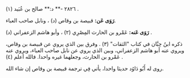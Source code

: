 ٢٨٢٦ -** د:** صالح بن عُبَيد (١) .

**رَوَى عَن:** قبيصة بن وقاص (د) ، ونابل صاحب العباء.

**رَوَى عَنه:** عَمْرو بن الحارث المِصْرِي (٢) ، وأبو هاشم الزعفراني (د) .

ذكره ابنُ حِبَّان في كتاب "الثقات" (٣) . وفرق بين الذي يروي عن قبيصة بن وقاص، ويروي عنه أبو هاشم الزعفراني، وبين الذي يروي عن نابل صاحب العباء، ويروي عنه عَمْرو بن الحارث، وجعلهما غيره واحدا. فالله أعلم (٤) .

روى له أَبُو دَاوُد حديثا واحدا، يأتي فِي ترجمة قبيصة بن وقاص إن شاء الله.